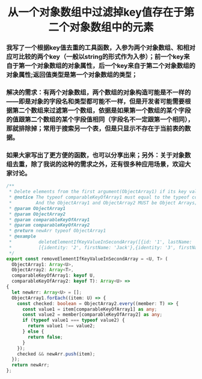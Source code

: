 <h1 style="text-align: center">从一个对象数组中过滤掉key值存在于第二个对象数组中的元素</h1>

### 我写了一个根据key值去重的工具函数，入参为两个对象数组、和相对应可比较的两个key（一般以string的形式作为入参）；前一个key来自于第一个对象数组的对象属性，后一个key来自于第二个对象数组的对象属性;返回值类型是第一个对象数组的类型；

### 解决的需求：有两个对象数组，两个数组的对象构造可能是不一样的——即是对象的字段名和类型都可能不一样，但是开发者可能需要根据第二个数组来过滤第一个数组，依据是如果第一个数组的某个字段的值跟第二个数组的某个字段值相同（字段名不一定跟第一个相同），那就排除掉；常用于搜索另一个表，但是只显示不存在于当前表的数据。
   
### 如果大家写出了更方便的函数，也可以分享出来；另外：关于对象数组去重，除了我说的这种的需求之外，还有很多种应用场景，欢迎大家讨论。

```typescript
/**
 * Delete elements from the first argument(ObjectArray1) if its key value equals to the second(ObjectArray2's key value);
 * @notice The typeof comparableKeyOfArray1 must equal to the typeof comparableKeyOfArray1;
 *         And the ObjectArray1 and ObjectArray2 MUST be Object Arrays;
 * @param ObjectArray1
 * @param ObjectArray2
 * @param comparableKeyOfArray1
 * @param comparableKeyOfArray2
 * @return newArr typeof ObjectArray1
 * @example
 *          deleteElementIfKeyValueInSecondArray([{id: '1', lastName: 'Tom'},{id: '2', lastName: 'Jerry'}],
 *          [{identity: '2', firstName: 'Jack'},{identity: '3', firstName: 'Jerry'}],"id","identity");
 */
export const removeElementIfKeyValueInSecondArray = <U, T> (
  ObjectArray1: Array<U>,
  ObjectArray2: Array<T>,
  comparableKeyOfArray1: keyof U,
  comparableKeyOfArray2: keyof T): Array<U> =>
{
  let newArr: Array<U> = [];
  ObjectArray1.forEach((item: U) => {
    const checked: boolean = ObjectArray2.every((member: T) => {
      const value1 = item[comparableKeyOfArray1] as any;
      const value2 = member[comparableKeyOfArray2] as any;
      if (typeof value1 === typeof value2) {
        return value1 !== value2;
      } else {
        return false;
      }
    });
    checked && newArr.push(item);
  });
  return newArr;
};
```